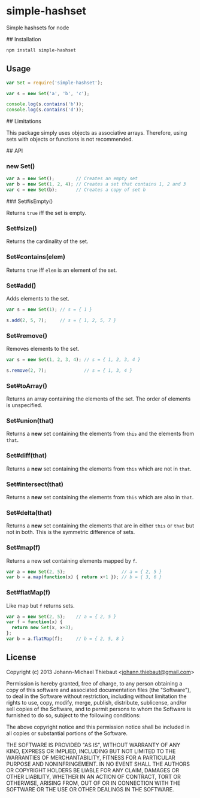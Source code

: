 simple-hashset
==============

Simple hashsets for node

## Installation

```bash
npm install simple-hashset
```

## Usage

```js
var Set = require('simple-hashset');

var s = new Set('a', 'b', 'c');

console.log(s.contains('b'));
console.log(s.contains('d'));
```

## Limitations

This package simply uses objects as associative arrays.
Therefore, using sets with objects or functions is not recommended.

## API

### new Set()

```js
var a = new Set();        // Creates an empty set
var b = new Set(1, 2, 4); // Creates a set that contains 1, 2 and 3
var c = new Set(b);       // Creates a copy of set b
```

### Set#isEmpty()

Returns `true` iff the set is empty.

### Set#size()

Returns the cardinality of the set.

### Set#contains(elem)

Returns `true` iff `elem` is an element of the set.

### Set#add()

Adds elements to the set.

```js
var s = new Set(1); // s = { 1 }

s.add(2, 5, 7);     // s = { 1, 2, 5, 7 }
```

### Set#remove()

Removes elements to the set.

```js
var s = new Set(1, 2, 3, 4); // s = { 1, 2, 3, 4 }

s.remove(2, 7);              // s = { 1, 3, 4 }
```

### Set#toArray()

Returns an array containing the elements of the set.
The order of elements is unspecified.

### Set#union(that)

Returns a **new** set containing the elements from `this` and the
elements from `that`.

### Set#diff(that)

Returns a **new** set containing the elements from `this`
which are not in `that`.

### Set#intersect(that)

Returns a **new** set containing the elements from `this`
which are also in `that`.

### Set#delta(that)

Returns a **new** set containing the elements that are in either `this`
or `that` but not in both.
This is the symmetric difference of sets.

### Set#map(f)

Returns a new set containing elements mapped by `f`.

```js
var a = new Set(2, 5);                     // a = { 2, 5 }
var b = a.map(function(x) { return x+1 }); // b = { 3, 6 }
```

### Set#flatMap(f)

Like map but `f` returns sets.

```js
var a = new Set(2, 5);    // a = { 2, 5 }
var f = function(x) {
  return new Set(x, x+3);
};
var b = a.flatMap(f);     // b = { 2, 5, 8 }
```

## License

Copyright (c) 2013 Johann-Michael Thiebaut <[johann.thiebaut@gmail.com](mailto:johann.thiebaut@gmail.com)>

Permission is hereby granted, free of charge, to any person obtaining a copy of this software and associated documentation files (the "Software"), to deal in the Software without restriction, including without limitation the rights to use, copy, modify, merge, publish, distribute, sublicense, and/or sell copies of the Software, and to permit persons to whom the Software is furnished to do so, subject to the following conditions:

The above copyright notice and this permission notice shall be included in all copies or substantial portions of the Software.

THE SOFTWARE IS PROVIDED "AS IS", WITHOUT WARRANTY OF ANY KIND, EXPRESS OR IMPLIED, INCLUDING BUT NOT LIMITED TO THE WARRANTIES OF MERCHANTABILITY, FITNESS FOR A PARTICULAR PURPOSE AND NONINFRINGEMENT. IN NO EVENT SHALL THE AUTHORS OR COPYRIGHT HOLDERS BE LIABLE FOR ANY CLAIM, DAMAGES OR OTHER LIABILITY, WHETHER IN AN ACTION OF CONTRACT, TORT OR OTHERWISE, ARISING FROM, OUT OF OR IN CONNECTION WITH THE SOFTWARE OR THE USE OR OTHER DEALINGS IN THE SOFTWARE.
